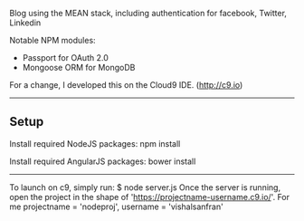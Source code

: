 
Blog using the MEAN stack, including authentication for facebook, Twitter, Linkedin

Notable NPM modules:

* Passport for OAuth 2.0
* Mongoose ORM for MongoDB

For a change, I developed this on the Cloud9 IDE. (http://c9.io)

-----------------------------------------
Setup
-----------------------------------------
Install required NodeJS packages:
npm install

Install required AngularJS packages:
bower install

-----------------------------------------
To launch on c9, simply run:
    $ node server.js
Once the server is running, open the project in the shape of 'https://projectname-username.c9.io/'.
For me projectname = 'nodeproj', username = 'vishalsanfran'
